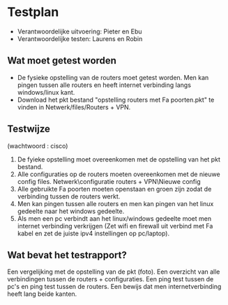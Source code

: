 # Testplan

* Verantwoordelijke uitvoering: Pieter en Ebu
* Verantwoordelijke testen: Laurens en Robin

## Wat moet getest worden

- De fysieke opstelling van de routers moet getest worden. Men kan pingen tussen alle routers en heeft internet verbinding langs windows/linux kant.
- Download het pkt bestand "opstelling routers met Fa poorten.pkt" te vinden in Netwerk/files/Routers + VPN.

## Testwijze
(wachtwoord : cisco)
 
1. De fyieke opstelling moet overeenkomen met de opstelling van het pkt bestand.
2. Alle configuraties op de routers moeten overeenkomen met de nieuwe config files. Netwerk\configuratie routers + VPN\Nieuwe config
2. Alle gebruikte Fa poorten moeten openstaan en groen zijn zodat de verbinding tussen de routers werkt.
3. Men kan pingen tussen alle routers en men kan pingen van het linux gedeelte naar het windows gedeelte.
4. Als men een pc verbindt aan het linux/windows gedeelte moet men internet verbinding verkrijgen (Zet wifi en firewall uit verbind met Fa kabel en zet de juiste ipv4 instellingen op pc/laptop).

## Wat bevat het testrapport?

Een vergelijking met de opstelling van de pkt (foto).
Een overzicht van alle verbindingen tussen de routers + configuraties.
Een ping test tussen de pc's en ping test tussen de routers.
Een bewijs dat men internetverbinding heeft lang beide kanten.




